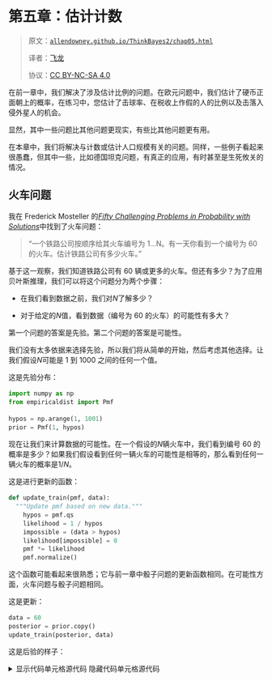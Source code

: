 # 第五章：估计计数

> 原文：[`allendowney.github.io/ThinkBayes2/chap05.html`](https://allendowney.github.io/ThinkBayes2/chap05.html)
> 
> 译者：[飞龙](https://github.com/wizardforcel)
> 
> 协议：[CC BY-NC-SA 4.0](http://creativecommons.org/licenses/by-nc-sa/4.0/)


在前一章中，我们解决了涉及估计比例的问题。在欧元问题中，我们估计了硬币正面朝上的概率，在练习中，您估计了击球率、在税收上作假的人的比例以及击落入侵外星人的机会。

显然，其中一些问题比其他问题更现实，有些比其他问题更有用。

在本章中，我们将解决与计数或估计人口规模有关的问题。同样，一些例子看起来很愚蠢，但其中一些，比如德国坦克问题，有真正的应用，有时甚至是生死攸关的情况。

## 火车问题

我在 Frederick Mosteller 的[*Fifty Challenging Problems in Probability with Solutions*](https://store.doverpublications.com/0486653552.html)中找到了火车问题：

> “一个铁路公司按顺序给其火车编号为 1…N。有一天你看到一个编号为 60 的火车。估计铁路公司有多少火车。”

基于这一观察，我们知道铁路公司有 60 辆或更多的火车。但还有多少？为了应用贝叶斯推理，我们可以将这个问题分为两个步骤：

+   在我们看到数据之前，我们对$N$了解多少？

+   对于给定的$N$值，看到数据（编号为 60 的火车）的可能性有多大？

第一个问题的答案是先验。第二个问题的答案是可能性。

我们没有太多依据来选择先验，所以我们将从简单的开始，然后考虑其他选择。让我们假设$N$可能是 1 到 1000 之间的任何一个值。

这是先验分布：

```py
import numpy as np
from empiricaldist import Pmf

hypos = np.arange(1, 1001)
prior = Pmf(1, hypos) 
```

现在让我们来计算数据的可能性。在一个假设的$N$辆火车中，我们看到编号 60 的概率是多少？如果我们假设看到任何一辆火车的可能性是相等的，那么看到任何一辆火车的概率是$1/N$。

这是进行更新的函数：

```py
def update_train(pmf, data):
  """Update pmf based on new data."""
    hypos = pmf.qs
    likelihood = 1 / hypos
    impossible = (data > hypos)
    likelihood[impossible] = 0
    pmf *= likelihood
    pmf.normalize() 
```

这个函数可能看起来很熟悉；它与前一章中骰子问题的更新函数相同。在可能性方面，火车问题与骰子问题相同。

这是更新：

```py
data = 60
posterior = prior.copy()
update_train(posterior, data) 
```

这是后验的样子：

<details class="hide above-input"><summary aria-label="Toggle hidden content">显示代码单元格源代码 隐藏代码单元格源代码</summary>

```py
from utils import decorate

posterior.plot(label='Posterior after train 60', color='C4')
decorate(xlabel='Number of trains',
         ylabel='PMF',
         title='Posterior distribution') 
```</details> ![_images/3fd4516774234abdc207c2e19bea0991f19f2b933e638bd40ce82c44782249c5.png](img/c8884d0e433a999659931b4e047c3514.png)

毫不奇怪，所有小于 60 的$N$值都被排除了。

如果你必须猜的话，最有可能的值是 60。

```py
posterior.max_prob() 
```

```py
60 
```

这可能看起来不是一个很好的猜测；毕竟，你碰巧看到编号最高的火车的机会有多大呢？然而，如果你想最大化准确猜中答案的机会，你应该猜 60。

但也许这不是正确的目标。另一种方法是计算后验分布的均值。给定一组可能的数量$q_i$及其概率$p_i$，分布的均值为：

$$\mathrm{mean} = \sum_i p_i q_i$$

我们可以这样计算：

```py
np.sum(posterior.ps * posterior.qs) 
```

```py
333.41989326370776 
```

或者我们可以使用`Pmf`提供的方法：

```py
posterior.mean() 
```

```py
333.41989326370776 
```

后验的均值是 333，所以如果你想最小化误差，这可能是一个很好的猜测。如果您一遍又一遍地玩这个猜测游戏，使用后验的均值作为您的估计将在长期内最小化[均方误差](http://en.wikipedia.org/wiki/Minimum_mean_square_error)。

## 对先验的敏感性

我在上一节中使用的先验是从 1 到 1000 均匀分布的，但我没有为选择均匀分布或特定的上限提供理由。我们可能会想知道后验分布对先验的敏感性。由于数据很少——只有一个观察结果——它是敏感的。

这张表显示了当我们改变上限时会发生什么：

<details class="hide above-input"><summary aria-label="Toggle hidden content">显示代码单元格源代码 隐藏代码单元格源代码</summary>

```py
import pandas as pd

df = pd.DataFrame(columns=['Posterior mean'])
df.index.name = 'Upper bound'

for high in [500, 1000, 2000]:
    hypos = np.arange(1, high+1)
    pmf = Pmf(1, hypos)
    update_train(pmf, data=60)
    df.loc[high] = pmf.mean()

df 
```</details>

|  | 后验均值 |
| --- | --- |
| 上限 |  |
| --- | --- |
| 500 | 207.079228 |
| 1000 | 333.419893 |
| 2000 | 552.179017 |

随着上限的变化，后验均值会发生较大变化。这很糟糕。

当后验对先验敏感时，有两种处理方法：

+   获取更多数据。

+   获取更多背景信息并选择更好的先验。

有更多数据时，基于不同先验的后验分布往往会收敛。

例如，假设除了火车 60 之外，我们还看到火车 30 和 90。

当我们观察到三列火车时，后验均值如何取决于先验的上限：

<details class="hide above-input"><summary aria-label="Toggle hidden content">显示代码单元格源代码 隐藏代码单元格源代码</summary>

```py
df = pd.DataFrame(columns=['Posterior mean'])
df.index.name = 'Upper bound'

dataset = [30, 60, 90]

for high in [500, 1000, 2000]:
    hypos = np.arange(1, high+1)
    pmf = Pmf(1, hypos)
    for data in dataset:
        update_train(pmf, data)
    df.loc[high] = pmf.mean()

df 
```</details>

|  | 后验均值 |
| --- | --- |
| 上限 |  |
| --- | --- |
| 500 | 151.849588 |
| 1000 | 164.305586 |
| 2000 | 171.338181 |

差异较小，但显然三列火车不足以使后验收敛。

## 幂律先验

如果没有更多数据可用，另一个选择是通过收集更多背景信息来改进先验。假设一个拥有 1000 辆火车的火车运营公司和一个只有 1 辆火车的公司一样可能是不合理的。

通过一些努力，我们可能可以找到在观察区域内操作火车的公司名单。或者我们可以采访铁路运输专家，收集有关公司的典型规模的信息。

但即使不涉及铁路经济的具体情况，我们也可以做一些有根据的猜测。在大多数领域，有许多小公司，较少中等规模的公司，只有一两家非常大的公司。

事实上，公司规模的分布往往遵循幂律，正如 Robert Axtell 在《科学》中报道的那样（[`www.sciencemag.org/content/293/5536/1818.full.pdf`](http://www.sciencemag.org/content/293/5536/1818.full.pdf)）。

这个定律表明，如果有 1000 家公司拥有少于 10 辆火车，可能有 100 家公司拥有 100 辆火车，10 家公司拥有 1000 辆火车，可能有一家公司拥有 10000 辆火车。

从数学上讲，幂律意味着具有给定大小 N 的公司的数量与$(1/N)^{\alpha}$成比例，其中$\alpha$是通常接近 1 的参数。

我们可以构建这样的幂律先验：

```py
alpha = 1.0
ps = hypos**(-alpha)
power = Pmf(ps, hypos, name='power law')
power.normalize() 
```

<details class="hide below-input"><summary aria-label="Toggle hidden content">显示代码单元格输出 隐藏代码单元格输出</summary>

```py
8.178368103610282 
```</details>

为了比较，这里再次是均匀先验。

```py
hypos = np.arange(1, 1001)
uniform = Pmf(1, hypos, name='uniform')
uniform.normalize() 
```

```py
1000 
```

这是幂律先验的样子，与均匀先验相比：

<details class="hide above-input"><summary aria-label="Toggle hidden content">显示代码单元格源代码 隐藏代码单元格源代码</summary>

```py
uniform.plot(color='C4')
power.plot(color='C1')

decorate(xlabel='Number of trains',
         ylabel='PMF',
         title='Prior distributions') 
```</details> ![_images/1540e9adc2d63655ca44e42defbf777d454d6ae8554df5ec7344b6a0105b19ae.png](img/6fb82f3e2199e7281ec74969875b78ca.png)

这是两种先验的更新。

```py
dataset = [60]
update_train(uniform, dataset)
update_train(power, dataset) 
```

这里是后验分布。

<details class="hide above-input"><summary aria-label="Toggle hidden content">显示代码单元格源代码 隐藏代码单元格源代码</summary>

```py
uniform.plot(color='C4')
power.plot(color='C1')

decorate(xlabel='Number of trains',
         ylabel='PMF',
         title='Posterior distributions') 
```</details> ![_images/39081a966b6588f813b7a938dd08689cf7e276519770fc9afa2e8681ab159173.png](img/e20c7df561b596edfd53a82f583bd230.png)

幂律给较高值较少的先验概率，这会产生较低的后验均值，并且对上限的敏感性较小。

当我们使用幂律先验并观察到三列火车时，后验均值如何取决于上限：

<details class="hide above-input"><summary aria-label="Toggle hidden content">显示代码单元格源代码 隐藏代码单元格源代码</summary>

```py
df = pd.DataFrame(columns=['Posterior mean'])
df.index.name = 'Upper bound'

alpha = 1.0
dataset = [30, 60, 90]

for high in [500, 1000, 2000]:
    hypos = np.arange(1, high+1)
    ps = hypos**(-alpha)
    power = Pmf(ps, hypos)
    for data in dataset:
        update_train(power, data)
    df.loc[high] = power.mean()

df 
```</details>

|  | 后验均值 |
| --- | --- |
| 上限 |  |
| --- | --- |
| 500 | 130.708470 |
| 1000 | 133.275231 |
| 2000 | 133.997463 |

现在差异要小得多。实际上，具有任意大的上限，均值收敛于 134。

因此，幂律先验更加现实，因为它基于有关公司规模的一般信息，并且在实践中表现更好。

## 可信区间

到目前为止，我们已经看到了两种总结后验分布的方法：具有最高后验概率的值（MAP）和后验均值。这两者都是**点估计**，即估计我们感兴趣的数量的单个值。

总结后验分布的另一种方法是使用百分位数。如果您参加过标准化测试，您可能熟悉百分位数。例如，如果您的分数是第 90 百分位数，这意味着您的表现与或优于参加测试的 90%的人。

如果我们给定一个值`x`，我们可以通过找到所有小于或等于`x`的值并加起它们的概率来计算它的**百分位数排名**。

`Pmf`提供了一个执行此计算的方法。因此，例如，我们可以计算公司拥有少于或等于 100 列火车的概率：

```py
power.prob_le(100) 
```

```py
0.2937469222495771 
```

使用幂律先验和三列火车的数据集，结果约为 29%。因此 100 列火车是第 29 百分位数。

另一方面，假设我们想计算特定的百分位数；例如，分布的中位数是第 50 百分位数。我们可以通过累加概率直到总和超过 0.5 来计算它。以下是一个执行此操作的函数：

```py
def quantile(pmf, prob):
  """Compute a quantile with the given prob."""
    total = 0
    for q, p in pmf.items():
        total += p
        if total >= prob:
            return q
    return np.nan 
```

循环使用`items`，它在分布中迭代数量和概率。在循环内，我们按顺序累加数量的概率。当总和等于或超过`prob`时，我们返回相应的数量。

这个函数被称为`quantile`，因为它计算的是分位数而不是百分位数。区别在于我们如何指定`prob`。如果`prob`是在 0 到 100 之间的百分比，我们称相应的数量为百分位数。如果`prob`是在 0 到 1 之间的概率，我们称相应的数量为**分位数**。

以下是我们如何使用此函数来计算后验分布的第 50 百分位数：

```py
quantile(power, 0.5) 
```

```py
113 
```

结果，113 列火车是后验分布的中位数。

`Pmf`提供了一个名为`quantile`的方法，执行相同的操作。我们可以这样调用它来计算第 5 和第 95 百分位数：

```py
power.quantile([0.05, 0.95]) 
```

```py
array([ 91., 243.]) 
```

结果是从 91 到 243 列火车的区间，这意味着：

+   火车数量少于或等于 91 的概率为 5%。

+   火车数量大于 243 的概率为 5%。

因此，火车数量在 91 到 243 之间的概率为 90%（不包括 91，包括 243）。因此，这个区间被称为 90%的**可信区间**。

`Pmf`还提供了`credible_interval`，它计算包含给定概率的区间。

```py
power.credible_interval(0.9) 
```

```py
array([ 91., 243.]) 
```

## 德国坦克问题

在第二次世界大战期间，美国驻伦敦大使馆的经济战部门使用统计分析来估计德国的坦克和其他装备的生产。

西方盟国已经获得了包括坦克的底盘和发动机序列号在内的日志簿、库存和维修记录。

对这些记录的分析表明，制造商和坦克类型按 100 个数字的块分配序列号，每个块中的数字按顺序使用，并且并非每个块中的所有数字都被使用。因此，在每个 100 个数字的块内，估计德国坦克生产的问题可以简化为一种火车问题。

基于这一观点，美国和英国的分析师得出的估计明显低于其他形式情报的估计。战后的记录表明，他们的估计明显更准确。

他们对轮胎、卡车、火箭和其他设备进行了类似的分析，得出了准确和可操作的经济情报。

德国坦克问题在历史上很有趣；它也是统计估计的现实应用的一个很好的例子。

有关这个问题的更多信息，请参见[维基百科页面](https://en.wikipedia.org/wiki/German_tank_problem)和 Ruggles 和 Brodie，“第二次世界大战中经济情报的实证方法”，*美国统计协会杂志*，1947 年 3 月，[可在此处找到](https://web.archive.org/web/20170123132042/https://www.cia.gov/library/readingroom/docs/CIA-RDP79R01001A001300010013-3.pdf)。

## 信息先验

在贝叶斯派中，选择先验分布有两种方法。有些人建议选择最能代表问题背景信息的先验；在这种情况下，先验被称为**信息性的**。使用信息性先验的问题在于人们可能拥有不同的信息或以不同方式解释它。因此，信息性先验可能看起来是任意的。

另一种选择是所谓的**无信息先验**，旨在尽可能不受限制，以便让数据自己说话。在某些情况下，您可以确定一个具有某些理想特性的唯一先验，比如代表所估计数量的最小先验信息。

无信息性先验很吸引人，因为它们似乎更客观。但我通常倾向于使用信息性先验。为什么？首先，贝叶斯分析总是基于建模决策。选择先验是这些决策之一，但不是唯一的决策，甚至可能不是最主观的决策。因此，即使无信息性先验更客观，整个分析仍然是主观的。

此外，对于大多数实际问题，您可能处于两种情况之一：要么您有大量数据，要么没有太多数据。如果您有大量数据，先验的选择并不重要；信息性和无信息性的先验几乎产生相同的结果。如果您没有太多数据，使用相关的背景信息（如幂律分布）会产生很大的影响。

如果像德国坦克问题一样，您必须根据结果做出生死决定，那么您可能应该使用您掌握的所有信息，而不是通过假装自己知道得比实际更少来维持客观性的幻觉。

## 总结

本章介绍了火车问题，它的似然函数与骰子问题相同，并且可以应用于德国坦克问题。在所有这些例子中，目标是估计数量或人口的大小。

在下一章中，我将介绍“赔率”作为概率的替代，以及贝叶斯定理的另一种形式贝叶斯规则。我们将计算总和和乘积的分布，并用它们来估计国会中腐败的成员数量，以及其他问题。

但首先，您可能想要解决这些练习。

## 练习

**练习：**假设您在一个大型讲堂上发表演讲，消防队员中断了，因为他们认为观众超过了 1200 人，这是房间的安全容量。

您认为人数少于 1200 人，并且您愿意证明这一点。数数太耗时，所以您尝试了一个实验：

+   您问有多少人是在 5 月 11 日出生的，有两个人举手。

+   您问有多少人是在 5 月 23 日出生的，有 1 个人举手。

+   最后，您问有多少人是在 8 月 1 日出生的，没有人举手。

观众有多少人？有超过 1200 人的概率是多少。提示：记住二项分布。

<details class="hide above-input"><summary aria-label="Toggle hidden content">显示代码单元格内容 隐藏代码单元格内容</summary>

```py
# Solution

# I'll use a uniform prior from 1 to 2000
# (we'll see that the probability is small that there are
# more than 2000 people in the room)

hypos = np.arange(1, 2000, 10)
prior = Pmf(1, hypos)
prior.normalize() 
```

```py
200 
```</details> <details class="hide above-input"><summary aria-label="Toggle hidden content">显示代码单元格内容 隐藏代码单元格内容</summary>

```py
# Solution

# We can use the binomial distribution to compute the probability
# of the data for each hypothetical audience size

from scipy.stats import binom

likelihood1 = binom.pmf(2, hypos, 1/365)
likelihood2 = binom.pmf(1, hypos, 1/365)
likelihood3 = binom.pmf(0, hypos, 1/365) 
```</details> <details class="hide above-input"><summary aria-label="Toggle hidden content">显示代码单元格内容 隐藏代码单元格内容</summary>

```py
# Solution

# Here's the update

posterior = prior * likelihood1 * likelihood2 * likelihood3
posterior.normalize() 
```

```py
0.006758799800451805 
```</details> <details class="hide above-input"><summary aria-label="Toggle hidden content">显示代码单元格内容 隐藏代码单元格内容</summary>

```py
# Solution

# And here's the posterior distribution

posterior.plot(color='C4', label='posterior')
decorate(xlabel='Number of people in the audience',
         ylabel='PMF') 
```

![_images/e88d06c8d69defdc14f80513a529c748ae82947f1d46597958f1e5294d141b84.png](img/9b3cd9ca937aff05ce0fa947721ceea5.png)</details><details class="hide above-input"><summary aria-label="Toggle hidden content">显示代码单元格内容 隐藏代码单元格内容</summary>

```py
# Solution

# If we have to guess the audience size,
# we might use the posterior mean

posterior.mean() 
```

```py
486.2255161687084 
```</details> <details class="hide above-input"><summary aria-label="Toggle hidden content">显示代码单元格内容 隐藏代码单元格内容</summary>

```py
# Solution

# And we can use prob_gt to compute the probability
# of exceeding the capacity of the room.

# It's about 1%, which may or may not satisfy the fire marshal

posterior.prob_gt(1200) 
```

```py
0.011543092507699223 
```</details>

**练习：**我经常在我家后面的花园里看到[兔子](https://en.wikipedia.org/wiki/Eastern_cottontail)，但很难分辨它们，所以我不知道有多少只兔子。

假设我部署了一个运动传感[照相陷阱](https://en.wikipedia.org/wiki/Camera_trap)，它每天都会拍摄它看到的第一只兔子。三天后，我比较了照片，得出两张照片是同一只兔子，另一张是不同的兔子。

有多少只兔子来到我的花园？

要回答这个问题，我们必须考虑先验分布和数据的可能性：

+   我有时一次看到四只兔子，所以我知道至少有那么多。如果有超过 10 只，我会感到惊讶。所以，至少作为一个起点，我认为从 4 到 10 的均匀先验是合理的。

+   为了简化问题，让我们假设访问我的花园的所有兔子在某一天被照相陷阱捕捉到的概率相等。我们还假设照相陷阱每天都能拍到一张照片。

<details class="hide above-input"><summary aria-label="Toggle hidden content">显示代码单元格内容 隐藏代码单元格内容</summary>

```py
# Solution

hypos = np.arange(4, 11)
prior = Pmf(1, hypos) 
```</details> <details class="hide above-input"><summary aria-label="Toggle hidden content">显示代码单元格内容 隐藏代码单元格内容</summary>

```py
# Solution

# The probability that the second rabbit is the same as the first is 1/N
# The probability that the third rabbit is different is (N-1)/N

N = hypos
likelihood = (N-1) / N**2 
```</details> <details class="hide above-input"><summary aria-label="Toggle hidden content">显示代码单元格内容 隐藏代码单元格内容</summary>

```py
# Solution

posterior = prior * likelihood
posterior.normalize()

posterior.bar(alpha=0.7)
decorate(xlabel='Number of rabbits',
         ylabel='PMF',
         title='The Rabbit Problem') 
```

![_images/fae1b64345d5eccfc5958883cb7a5da6c375cfdd3dc7f01e3f83f721ab0ee87c.png](img/bf83414453de1f8eb1a8bd38012ca56e.png)</details>

**练习：**假设在刑事司法系统中，所有监禁刑期为 1、2 或 3 年，每种刑期的数量相等。有一天，你去了一所监狱，随机选择了一个囚犯。他们服刑 3 年的概率是多少？你观察到的囚犯的平均剩余刑期是多少？

<details class="hide above-input"><summary aria-label="Toggle hidden content">显示代码单元格内容 隐藏代码单元格内容</summary>

```py
# Solution

# Here's the prior distribution of sentences

hypos = np.arange(1, 4)
prior = Pmf(1/3, hypos)
prior 
```

|  | 概率 |
| --- | --- |
| 1 | 0.333333 |
| 2 | 0.333333 |

| 3 | 0.333333 |</details> <details class="hide above-input"><summary aria-label="Toggle hidden content">显示代码单元格内容 隐藏代码单元格内容</summary>

```py
# Solution

# If you visit a prison at a random point in time,
# the probability of observing any given prisoner
# is proportional to the duration of their sentence.

likelihood = hypos
posterior = prior * likelihood
posterior.normalize()
posterior 
```

|  | 概率 |
| --- | --- |
| 1 | 0.166667 |
| 2 | 0.333333 |

| 3 | 0.500000 |</details> <details class="hide above-input"><summary aria-label="Toggle hidden content">显示代码单元格内容 隐藏代码单元格内容</summary>

```py
# Solution

# The mean of the posterior is the average sentence.
# We can divide by 2 to get the average remaining sentence.

posterior.mean() / 2 
```

```py
1.1666666666666665 
```</details>

**练习：**如果我在美国随机选择一个成年人，他们有兄弟姐妹的概率是多少？准确地说，他们的母亲至少有一个其他孩子的概率是多少。

[皮尤研究中心的这篇文章](https://www.pewsocialtrends.org/2015/05/07/family-size-among-mothers/)提供了一些相关数据。

从中，我提取了 2014 年 40-44 岁的美国母亲家庭规模的以下分布：

<details class="hide above-input"><summary aria-label="Toggle hidden content">显示代码单元格内容 隐藏代码单元格内容</summary>

```py
import matplotlib.pyplot as plt

qs = [1, 2, 3, 4]
ps = [22, 41, 24, 14]
prior = Pmf(ps, qs)
prior.bar(alpha=0.7)

plt.xticks(qs, ['1 child', '2 children', '3 children', '4+ children'])
decorate(ylabel='PMF',
         title='Distribution of family size') 
```

![_images/aab4093f29e589364a6225822e5476df7fa0e3902c8c5e1cf5f5455a41f5741e.png](img/7b585ad781658a49a136c0070208eb0b.png)</details>

为简单起见，让我们假设 4+类别中的所有家庭都恰好有 4 个孩子。

<details class="hide above-input"><summary aria-label="切换隐藏内容">显示代码单元格内容 隐藏代码单元格内容</summary>

```py
# Solution

# When you choose a person a random, you are more likely to get someone
# from a bigger family; in fact, the chance of choosing someone from
# any given family is proportional to the number of children

likelihood = qs
posterior = prior * likelihood
posterior.normalize()
posterior 
```

|  | 概率 |
| --- | --- |
| 1 | 0.094828 |
| 2 | 0.353448 |
| 3 | 0.310345 |

| 4 | 0.241379 |</details> <details class="hide above-input"><summary aria-label="切换隐藏内容">显示代码单元格内容 隐藏代码单元格内容</summary>

```py
# Solution

# The probability that they have a sibling is the probability
# that they do not come from a family of 1 

1 - posterior[1] 
```

```py
0.9051724137931034 
```</details> <details class="hide above-input"><summary aria-label="切换隐藏内容">显示代码单元格内容 隐藏代码单元格内容</summary>

```py
# Solution

# Or we could use prob_gt again

posterior.prob_gt(1) 
```

```py
0.9051724137931034 
```</details>

**练习：**[末日论证](https://en.wikipedia.org/wiki/Doomsday_argument)是“一种概率论证，它声称可以根据迄今为止出生的人类总数的估计来预测未来人类的数量。”

假设宇宙中只有两种可能的智慧文明。"短寿"类型在出生 20 亿人后就灭绝了。"长寿"类型一直存活到出生 20 亿人后。假设这两种文明同样可能。你认为我们生活在哪种文明中？

末日论证称我们可以使用迄今为止出生的人类总数作为数据。根据[人口参考局](https://www.prb.org/howmanypeoplehaveeverlivedonearth/)，迄今为止出生的人总数约为 1080 亿。

由于你是最近出生的，让我们假设你实际上是第 1080 亿个人。如果$N$是将来会出生的总人数，我们认为你是随机选择的一个人，那么你可能是第 1 个人，也可能是第$N$个人，也可能是中间的任何一个数字。那么你成为第 1080 亿个人的概率是多少？

根据这些数据和可疑的先验，我们的文明将是短寿的概率是多少？

<details class="hide above-input"><summary aria-label="切换隐藏内容">显示代码单元格内容 隐藏代码单元格内容</summary>

```py
# Solution

hypos = [200, 2000]
prior = Pmf(1, hypos) 
```</details> <details class="hide above-input"><summary aria-label="切换隐藏内容">显示代码单元格内容 隐藏代码单元格内容</summary>

```py
# Solution

likelihood = 1/prior.qs
posterior = prior * likelihood
posterior.normalize()
posterior 
```

|  | 概率 |
| --- | --- |
| 200 | 0.909091 |

| 2000 | 0.090909 |</details> <details class="hide above-input"><summary aria-label="切换隐藏内容">显示代码单元格内容 隐藏代码单元格内容</summary>

```py
# Solution

# According to this analysis, the probability is about 91% that our 
# civilization will be short-lived. 
# But this conclusion is based on a dubious prior.

# And with so little data, the posterior depends strongly on the prior. 
# To see that, run this analysis again with a different prior, 
# and see what the results look like.

# What do you think of the Doomsday argument? 
```</details>
